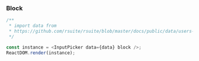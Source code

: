 ### Block

<!--start-code-->

```js
/**
 * import data from
 * https://github.com/rsuite/rsuite/blob/master/docs/public/data/users-role.json
 */

const instance = <InputPicker data={data} block />;
ReactDOM.render(instance);
```

<!--end-code-->

